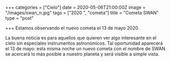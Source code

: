 +++
categories = ["Cielo"]
date = 2020-05-06T21:00:00Z
image = "/images/swan_n.jpg"
tags = ["2020 ", "cometa"]
title = "Сometa SWAN"
type = "post"

+++
Estamos observando el nuevo cometa el 13 de mayo 2020.  
  
La buena noticia es para aquellos que quieren ver algo interesante en el cielo sin especiales instrumentos astronómicos. Tal oportunidad aparecerá el 13 de mayo: esta misma noche un nuevo cometa con el nombre de SWAN se acercará lo más posible a nuestro planeta y será visible a simple vista.